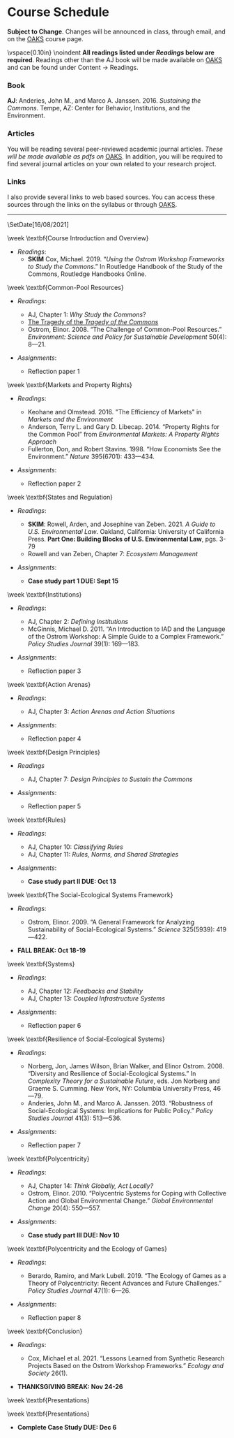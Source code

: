 # Course Schedule

__Subject to Change__. Changes will be announced in class, through email,  and on the [OAKS](https://lms.cofc.edu) course page. 

\vspace{0.10in}
\noindent __All readings listed under _Readings_ below are required__. Readings other than the AJ book will be made available on [OAKS](https://lms.cofc.edu) and can be found under Content -> Readings.  

### Book

**AJ**: Anderies, John M., and Marco A. Janssen. 2016. _Sustaining the Commons_. Tempe, AZ: Center for Behavior, Institutions, and the Environment. 


### Articles 

You will be reading several peer-reviewed academic journal articles. _These will be made available as pdfs on_ [OAKS](https://lms.cofc.edu). In addition, you will be required to find several journal articles on your own related to your research project. 

### Links

I also provide several links to web based sources. You can access these sources through the links on the syllabus or through [OAKS](https://lms.cofc.edu). 

---

\SetDate[16/08/2021]

\week \textbf{Course Introduction and Overview}

* _Readings_:
	* **SKIM** Cox, Michael. 2019. “_Using the Ostrom Workshop Frameworks to Study the Commons_.” In Routledge Handbook of the Study of the Commons, Routledge Handbooks Online. 

\week \textbf{Common-Pool Resources}

* _Readings_: 
	* AJ, Chapter 1: _Why Study the Commons_? 
	* [The Tragedy of the _Tragedy of the Commons_](https://blogs.scientificamerican.com/voices/the-tragedy-of-the-tragedy-of-the-commons/) 
	* Ostrom, Elinor. 2008. “The Challenge of Common-Pool Resources.” _Environment: Science and Policy for Sustainable Development_ 50(4): 8—21. 

* _Assignments_:
	* Reflection paper 1 

\week \textbf{Markets and Property Rights}

* _Readings_: 
	* Keohane and Olmstead. 2016. "The Efficiency of Markets" in _Markets and the Environment_
	* Anderson, Terry L. and Gary D. Libecap. 2014. “Property Rights for the Common Pool” from _Environmental Markets: A Property Rights Approach_
	* Fullerton, Don, and Robert Stavins. 1998. “How Economists See the Environment.” _Nature_ 395(6701): 433—434. 

* _Assignments_:
	* Reflection paper 2

\week \textbf{States and Regulation}

* _Readings_:
	* **SKIM**: Rowell, Arden, and Josephine van Zeben. 2021. _A Guide to U.S. Environmental Law_. Oakland, California: University of California Press. **Part One: Building Blocks of U.S. Environmental Law**, pgs. 3-79
	* Rowell and van Zeben, Chapter 7: _Ecosystem Management_

* _Assignments_:
	* **Case study part 1 DUE: Sept 15** 

\week \textbf{Institutions}

* _Readings_:
	* AJ, Chapter 2: _Defining Institutions_ 
	* McGinnis, Michael D. 2011. “An Introduction to IAD and the Language of the Ostrom Workshop: A Simple Guide to a Complex Framework.” _Policy Studies Journal_ 39(1): 169—183. 

* _Assignments_:
	* Reflection paper 3

\week \textbf{Action Arenas}

* _Readings_:
	* AJ, Chapter 3: _Action Arenas and Action Situations_ 

* _Assignments_:
	* Reflection paper 4

\week \textbf{Design Principles}

* _Readings_
	* AJ, Chapter 7: _Design Principles to Sustain the Commons_ 

* _Assignments_:
	* Reflection paper 5

\week \textbf{Rules}

* _Readings_: 
	* AJ, Chapter 10: _Classifying Rules_ 
	* AJ, Chapter 11: _Rules, Norms, and Shared Strategies_ 

* _Assignments_: 
	* **Case study part II DUE: Oct 13**

\week \textbf{The Social-Ecological Systems Framework}

* _Readings_: 
	* Ostrom, Elinor. 2009. “A General Framework for Analyzing Sustainability of Social-Ecological Systems.” _Science_ 325(5939): 419—422. 

* **FALL BREAK: Oct 18-19**

\week \textbf{Systems}

* _Readings_: 
	* AJ, Chapter 12: _Feedbacks and Stability_ 
	* AJ, Chapter 13: _Coupled Infrastructure Systems_ 

* _Assignments_:
	* Reflection paper 6

\week \textbf{Resilience of Social-Ecological Systems}

* _Readings_: 
	*  Norberg, Jon, James Wilson, Brian Walker, and Elinor Ostrom. 2008. “Diversity and Resilience of Social-Ecological Systems.” In _Complexity Theory for a Sustainable Future_, eds. Jon Norberg and Graeme S. Cumming. New York, NY: Columbia University Press, 46—79. 
	* Anderies, John M., and Marco A. Janssen. 2013. “Robustness of Social-Ecological Systems: Implications for Public Policy.” _Policy Studies Journal_ 41(3): 513—536. 

* _Assignments_:
	* Reflection paper 7

\week \textbf{Polycentricity}

* _Readings_: 
	* AJ, Chapter 14: _Think Globally, Act Locally?_ 
	* Ostrom, Elinor. 2010. “Polycentric Systems for Coping with Collective Action and Global Environmental Change.” _Global Environmental Change_ 20(4): 550—557. 

* _Assignments_: 
	* **Case study part III DUE: Nov 10**

\week \textbf{Polycentricity and the Ecology of Games}

* _Readings_: 
	* Berardo, Ramiro, and Mark Lubell. 2019. “The Ecology of Games as a Theory of Polycentricity: Recent Advances and Future Challenges.” _Policy Studies Journal_ 47(1): 6—26. 

* _Assignments_:
	* Reflection paper 8

\week \textbf{Conclusion}

* _Readings_: 
	* Cox, Michael et al. 2021. “Lessons Learned from Synthetic Research Projects Based on the Ostrom Workshop Frameworks.” _Ecology and Society_ 26(1). 

* **THANKSGIVING BREAK: Nov 24-26**

\week \textbf{Presentations}

\week \textbf{Presentations}

* **Complete Case Study DUE: Dec 6** 